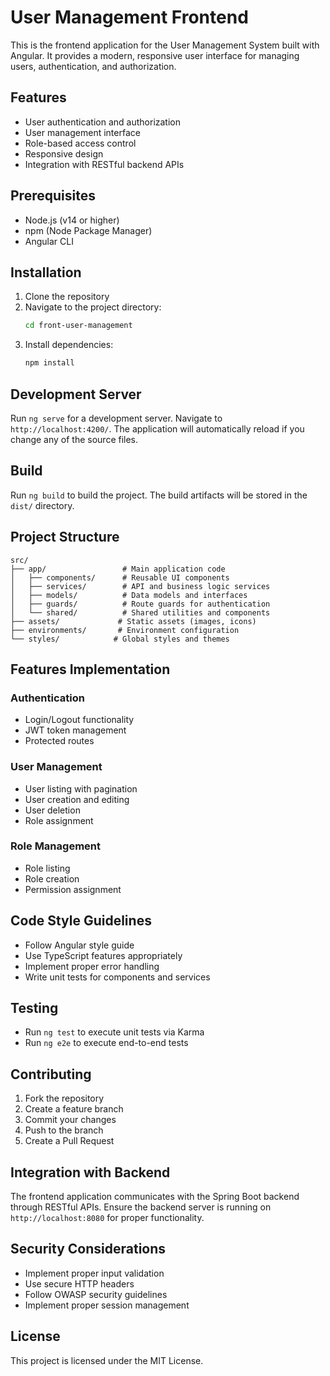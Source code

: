 # User Management Frontend

This is the frontend application for the User Management System built with Angular. It provides a modern, responsive user interface for managing users, authentication, and authorization.

## Features

- User authentication and authorization
- User management interface
- Role-based access control
- Responsive design
- Integration with RESTful backend APIs

## Prerequisites

- Node.js (v14 or higher)
- npm (Node Package Manager)
- Angular CLI

## Installation

1. Clone the repository
2. Navigate to the project directory:
   ```bash
   cd front-user-management
   ```
3. Install dependencies:
   ```bash
   npm install
   ```

## Development Server

Run `ng serve` for a development server. Navigate to `http://localhost:4200/`. The application will automatically reload if you change any of the source files.

## Build

Run `ng build` to build the project. The build artifacts will be stored in the `dist/` directory.

## Project Structure

```
src/
├── app/                 # Main application code
│   ├── components/      # Reusable UI components
│   ├── services/        # API and business logic services
│   ├── models/          # Data models and interfaces
│   ├── guards/          # Route guards for authentication
│   └── shared/          # Shared utilities and components
├── assets/             # Static assets (images, icons)
├── environments/       # Environment configuration
└── styles/            # Global styles and themes
```

## Features Implementation

### Authentication
- Login/Logout functionality
- JWT token management
- Protected routes

### User Management
- User listing with pagination
- User creation and editing
- User deletion
- Role assignment

### Role Management
- Role listing
- Role creation
- Permission assignment

## Code Style Guidelines

- Follow Angular style guide
- Use TypeScript features appropriately
- Implement proper error handling
- Write unit tests for components and services

## Testing

- Run `ng test` to execute unit tests via Karma
- Run `ng e2e` to execute end-to-end tests

## Contributing

1. Fork the repository
2. Create a feature branch
3. Commit your changes
4. Push to the branch
5. Create a Pull Request

## Integration with Backend

The frontend application communicates with the Spring Boot backend through RESTful APIs. Ensure the backend server is running on `http://localhost:8080` for proper functionality.

## Security Considerations

- Implement proper input validation
- Use secure HTTP headers
- Follow OWASP security guidelines
- Implement proper session management

## License

This project is licensed under the MIT License.
